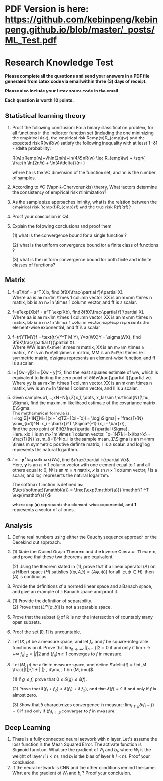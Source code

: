 # PDF Version is here: https://github.com/kebinpeng/kebinpeng.github.io/blob/master/_posts/ML_Test.pdf
# Research Knowledge Test
**Please complete all the questions and send your answers in a PDF file generated from Latex code via email within three (3) days of receipt.**

**Please also include your Latex souce code in the email**

**Each question is worth 10 points.**

## Statistical learning theory

1. Proof the following conclusion: 
   For a binary classification problem, for all functions in the indicator function set (including the one minimizing the empirical risk), the empirical risk Remp(w)R_{emp}(w) and the expected risk R(w)R(w) satisfy the following inequality with at least 1−δ1 - \delta probability:

    R(w)≤Remp(w)+√hln(2n/h)+ln(4/δ)nR(w) \leq R_{emp}(w) + \sqrt{ \frac{h \ln(2n/h) + \ln(4/\delta)}{n} }  
  
    where hh is the VC dimension of the function set, and nn is the number of samples.

1. According to VC (Vapnik-Chervonenkis) theory, What factors determine the consistency of empirical risk minimization?
2. As the sample size approaches infinity, what is the relation between the empirical risk Remp(f)R_{emp}(f) and the true risk R(f)R(f)?
3. Proof your conclusion in Q4
4. Explain the following conclusions and proof them
   
   (1) what is the convergence bound for a single function ?

   (2) what is the  uniform convergence bound for a finite class of functions ?

   (3) what is the uniform convergence bound for both finite and infinite classes of functions?

## Matrix

1. f=aTXbf = a^T X b, find ∂f∂X\frac{\partial f}{\partial X}.  
Where aa is an m×1m \times 1 column vector, XX is an m×nm \times n matrix, bb is an n×1n \times 1 column vector, and ff is a scalar.

2. f=aTexp(Xb)f = a^T \exp(Xb), find ∂f∂X\frac{\partial f}{\partial X}.  
Where aa is an m×1m \times 1 column vector, XX is an m×nm \times n matrix, bb is an n×1n \times 1 column vector, exp\exp represents the element-wise exponential, and ff is a scalar

3. f=tr(YTMY)f = \text{tr}(Y^T M Y), Y=σ(WX)Y = \sigma(WX), find ∂f∂X\frac{\partial f}{\partial X}.  
Where WW is an ℓ×m\ell \times m matrix, XX is an m×nm \times n matrix, YY is an ℓ×n\ell \times n matrix, MM is an ℓ×ℓ\ell \times \ell symmetric matrix, σ\sigma represents an element-wise function, and ff is a scalar.

4. l=‖Xw−y‖2l = \|Xw - y\|^2, find the least squares estimate of ww, which is equivalent to finding the zero point of ∂l∂w\frac{\partial l}{\partial w}.  
Where yy is an m×1m \times 1 column vector, XX is an m×nm \times n matrix, ww is an n×1n \times 1 column vector, and ll is a scalar.

5. Given samples x1,…,xN∼N(μ,Σ)x_1, \dots, x_N \sim \mathcal{N}(\mu, \Sigma), find the maximum likelihood estimate of the covariance matrix Σ\Sigma.  
The mathematical formula is:  
l=log|Σ|+1N∑Ni=1(xi−ˉx)TΣ−1(xi−ˉx)l = \log|\Sigma| + \frac{1}{N} \sum_{i=1}^N (x_i - \bar{x})^T \Sigma^{-1} (x_i - \bar{x}),  
find the zero point of ∂l∂Σ\frac{\partial l}{\partial \Sigma}.  
Here, xix_i is an m×1m \times 1 column vector, ˉx=1N∑Ni=1xi\bar{x} = \frac{1}{N} \sum_{i=1}^N x_i is the sample mean, Σ\Sigma is an m×mm \times m symmetric positive definite matrix, ll is a scalar, and log\log represents the natural logarithm.

6. $l = -\mathbf{y}^T \log \text{softmax}(Wx)$, find $\frac{\partial l}{\partial W}$.  
Here, $\mathbf{y}$ is an $m \times 1$ column vector with one element equal to 1 and all others equal to 0, $W$ is an $m \times n$ matrix, $x$ is an $n \times 1$ column vector, $l$ is a scalar, and $\log$ represents the natural logarithm.  

   The softmax function is defined as:  
$\text{softmax}(\mathbf{a}) = \frac{\exp(\mathbf{a})}{\mathbf{1}^T \exp(\mathbf{a})}$

    where $\exp(\mathbf{a})$ represents the element-wise exponential, and $\mathbf{1}$ represents a vector of all ones.





## Analysis 

1. Define real numbers using either the Cauchy sequence approach or the Dedekind cut approach.

2. (1) State the Closed Graph Theorem and the Inverse Operator Theorem, and prove that these two theorems are equivalent.
   
   (2) Using the theorem stated in (1), prove that if a linear operator $( A)$ on a Hilbert space $( H )$ satisfies $(\langle \varphi, A\psi \rangle = \langle A\varphi, \psi \rangle )$ for all $( \varphi, \psi \in H )$, then $(A)$ is continuous.

3. Provide the definitions of a normed linear space and a Banach space, and give an example of a Banach space and proof it.

4. (1) Provide the definition of separability.  
   (2) Prove that $( L^\infty[a,b] )$ is not a separable space.

5. Prove that the subset $\mathbb{Q}$ of $\mathbb{R}$ is not the intersection of countably many open subsets.

6. Proof the set $[0,1]$ is uncountable.
   
7. Let $(X, \mu)$ be a measure space, and let $f_n$ and $f$ be square-integrable functions on it. Prove that $\lim_{n \to +\infty} |f_n - f|2 = 0$ if and only if $\lim{n \to +\infty} |f_n|_2 = |f|2$ and $(f_n){n \geq 1}$ converges to $f$ in measure.

8. Let $(M, \mu)$ be a finite measure space, and define $\delta(f) = \int_M \frac{|f|}{1 + |f|} , d\mu, ; f \in (M, \mu)$.
   
   (1) If $g \leq f$, prove that $0 \leq \delta(g) \leq \delta(f)$.
   
   (2) Prove that $\delta(f_1 + f_2) \leq \delta(f_1) + \delta(f_2)$, and that $\delta(f) = 0$ if and only if $f$ is almost zero.

   (3) Show that $\delta$ characterizes convergence in measure: $\lim_{i \uparrow \beta} \delta(f_i - f) = 0$ if and only if $(f_i)_{i \uparrow \beta}$ converges to $f$ in measure.

## Deep Learning
  1. There is a fully connected neural network with $n$ layer. Let's assume the loss function is the Mean Squared Error. The activate function is Sigmoid function. What are the gradient of $W_l$ and $b_l$, where $W_l$ is the weight of layer $l$( $l < n$), and $b_l$ is the bias of layer $l$( $l < n$). Proof your conclusion. 
  2. If the neural network is CNN and the other conditions remind the same. What are the gradient of $W_l$ and $b_l$ ?  Proof your conclusion. 
